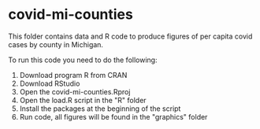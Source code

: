 # covid-mi-counties

This folder contains data and R code to produce figures of per capita covid cases by county in Michigan.

To run this code you need to do the following:

1. Download program R from CRAN
2. Download RStudio
3. Open the covid-mi-counties.Rproj
4. Open the load.R script in the "R" folder
5. Install the packages at the beginning of the script
6. Run code, all figures will be found in the "graphics" folder
